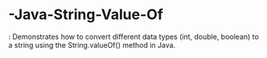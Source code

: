 # -Java-String-Value-Of
: Demonstrates how to convert different data types (int, double, boolean) to a string using the String.valueOf() method in Java.
